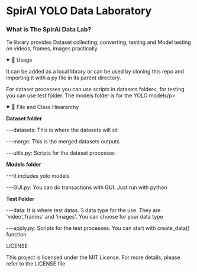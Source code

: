 
<div>
      <h1>SpirAl YOLO Data Laboratory</h1>
  <div>
    <h3>What is The SpirAi Data Lab?</h3>
    <p>Te library provides Dataset collecting, converting, testing and Model testing on videos, frames, images practically. </p>
  </div>
  <div>
      <details open> 
            <summary>📘 Usage</summary>
            <p>It can be added as a local library or can be used by cloning this repo and importing it with a py file in its parent directory.</p>   
            <p>For dataset processes you can use scripts in datasets folder<, for testing you can use test folder. The models folder is for the YOLO models/p>
       </details>
  </div>
<details open>
      <summary>🌲 File and Class Hieararchy</summary>
      <p><b>Dataset folder</b></p>
      <p>---datasets: This is where the datasets will sit</p>
      <p>---merge: This is the merged datasets outputs</p>
      <p>---utils.py: Scripts for the dataset processes</p>
      <p><b>Models folder</b></p>
      <p>---It includes yolo models</p>
      <p>---GUI.py: You can do transactions with GUI. Just run with python</p>
      <p><b>Test Folder</b></p>
      <p>---data: It is where test datas. 3 data type for the use. They are 'video','frames' and 'images'. You can choose for your data type</p>
      <p>---apply.py: Scripts for the test processes. You can start with create_data() function</p>
      
</details>
<div>
      <summary>LICENSE</summary>
      <p> This project is licensed under the MIT License. For more details, please refer to the LICENSE file </p></div>
</div>




